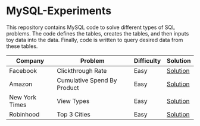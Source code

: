 # MySQL-Experiments
This repository contains MySQL code to solve different types of SQL problems. The code defines the tables, creates the tables, and then inputs toy data into the data. Finally, code is written to query desired data from these tables.

| Company | Problem | Difficulty | Solution |
| --- | --- | --- | --- |
| Facebook | Clickthrough Rate | Easy | [Solution](https://github.com/pwu97/MySQL-Experiments/blob/master/fb_ctr.sql) |
| Amazon | Cumulative Spend By Product | Easy | [Solution](https://github.com/pwu97/MySQL-Experiments/blob/master/amazon_cumspend.sql) |
| New York Times | View Types | Easy | [Solution](https://github.com/pwu97/MySQL-Experiments/blob/master/nytimes_views.sql) |
| Robinhood | Top 3 Cities | Easy | [Solution](https://github.com/pwu97/MySQL-Experiments/blob/master/robinhood_topcities.sql) |